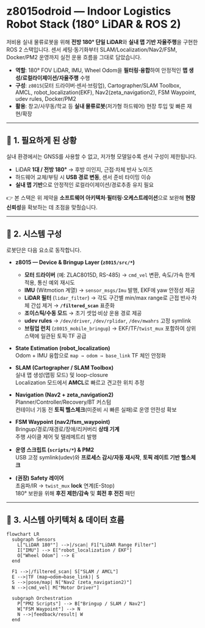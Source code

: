# z8015odroid — Indoor Logistics Robot Stack (180° LiDAR & ROS 2)

저비용 실내 물류로봇을 위해 **전방 180° 단일 LiDAR**와 **실내 맵 기반 자율주행**을 구현한 ROS 2 스택입니다. 센서 세팅·동기화부터 SLAM/Localization/Nav2/FSM, Docker/PM2 운영까지 실전 운용 흐름을 그대로 담았습니다.

- **역할**: 180° FOV LiDAR, IMU, Wheel Odom을 **필터링·융합**하여 안정적인 **맵 생성/로컬라이제이션/자율주행** 수행  
- **구성**: `z8015`(모터 드라이버·센서·브링업), Cartographer/SLAM Toolbox, AMCL, robot_localization(EKF), Nav2(zeta_navigation2), FSM Waypoint, udev rules, Docker/PM2  
- **활용**: 창고/사무동/학교 등 **실내 물류로봇**(저가형 하드웨어) 현장 투입 및 빠른 재현/확장

---

## 📌 1. 필요하게 된 상황

실내 환경에서는 GNSS를 사용할 수 없고, 저가형 모델일수록 센서 구성이 제한됩니다.

- LiDAR **1대 / 전방 180°** → 후방 미인지, 근접·차체 반사 노이즈  
- 하드웨어 교체/부팅 시 **USB 경로 변동**, 센서 준비 타이밍 이슈  
- **실내 맵 기반**으로 안정적인 로컬라이제이션/경로추종 유지 필요

👉 본 스택은 위 제약을 **소프트웨어 아키텍처·필터링·오케스트레이션**으로 보완해 **현장 신뢰성**을 확보하는 데 초점을 맞췄습니다.

---

## 🔧 2. 시스템 구성

로봇단은 다음 요소로 동작합니다.

- **z8015 — Device & Bringup Layer (`z8015/src/*`)**
  - **모터 드라이버** (예: ZLAC8015D, RS-485) → `cmd_vel` 변환, 속도/가속 한계 적용, 통신 예외 재시도
  - **IMU** (Witmotion 계열) → `sensor_msgs/Imu` 발행, EKF에 yaw 안정성 제공
  - **LiDAR 필터** (`lidar_filter`) → 각도 구간별 min/max range로 근접 반사·차체 간섭 제거 → **`/filtered_scan`** 표준화
  - **조이스틱/수동 모드** → 초기 셋업·비상 운용 경로 제공
  - **udev rules** → `/dev/driver`, `/dev/rplidar`, `/dev/mwahrs` 고정 symlink
  - **브링업 런치** (`z8015_mobile_bringup`) → EKF/TF/`twist_mux` 포함하여 상위 스택에 일관된 토픽·TF 공급

- **State Estimation (robot_localization)**  
  Odom + IMU 융합으로 `map → odom → base_link` TF 체인 안정화

- **SLAM (Cartographer / SLAM Toolbox)**  
  실내 맵 생성(맵핑 모드) 및 loop-closure  
  Localization 모드에서 **AMCL**로 빠르고 견고한 위치 추정

- **Navigation (Nav2 + zeta_navigation2)**  
  Planner/Controller/Recovery/BT 커스텀  
  컨테이너 기동 전 **토픽 헬스체크**(미준비 시 빠른 실패)로 운영 안전성 확보

- **FSM Waypoint (nav2/fsm_waypoint)**  
  Bringup/경로/재경로/장애/리커버리 **상태 기계**  
  주행 사이클 제어 및 텔레메트리 발행

- **운영 스크립트 (`scripts/*`) & PM2**  
  USB 고정 symlink(udev)와 **프로세스 감시/자동 재시작**, **토픽 레이트 기반 헬스체크**

- **(권장) Safety 레이어**  
  초음파/IR → `twist_mux` **lock** 연계(E-Stop)  
  180° 보완을 위해 **후진 제한/감속** 및 **회전 후 전진** 패턴

---

## 🔀 3. 시스템 아키텍처 & 데이터 흐름

```mermaid
flowchart LR
  subgraph Sensors
    L["LiDAR 180°"] -->|/scan| F1["LiDAR Range Filter"]
    I["IMU"] --> E["robot_localization / EKF"]
    O["Wheel Odom"] --> E
  end

  F1 -->|/filtered_scan| S["SLAM / AMCL"]
  E -->|TF (map→odom→base_link)| S
  S -->|pose/map| N["Nav2 (zeta_navigation2)"]
  N -->|cmd_vel| M["Motor Driver"]

  subgraph Orchestration
    P["PM2 Scripts"] --> B["Bringup / SLAM / Nav2"]
    W["FSM Waypoint"] --> N
    N -->|feedback/result| W
  end
```